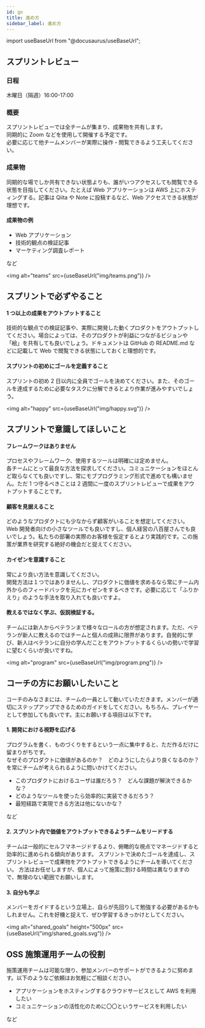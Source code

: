 ```yaml
---
id: go
title: 進め方
sidebar_label: 進め方
---
```


import useBaseUrl from "@docusaurus/useBaseUrl";

## スプリントレビュー

### 日程

木曜日（隔週）16:00-17:00

### 概要

スプリントレビューでは全チームが集まり、成果物を共有します。<br/>
同期的に Zoom などを使用して開催する予定です。<br/>
必要に応じて他チームメンバーが実際に操作・閲覧できるよう工夫してください。<br/>

### 成果物

同期的な場でしか共有できない状態よりも、誰がいつアクセスしても閲覧できる状態を目指してください。たとえば Web アプリケーションは AWS 上にホスティングする。記事は Qiita や Note に投稿するなど、Web アクセスできる状態が理想です。

#### 成果物の例

- Web アプリケーション
- 技術的観点の検証記事
- マーケティング調査レポート

など

<img
alt="teams"
src={useBaseUrl("img/teams.png")}
/>

## スプリントで必ずやること

#### 1 つ以上の成果をアウトプットすること

技術的な観点での検証記事や、実際に開発した動くプロダクトをアウトプットしてください。場合によっては、そのプロダクトが利益につながるビジョンや「絵」を共有しても良いでしょう。ドキュメントは GitHub の README.md などに記載して Web で閲覧できる状態にしておくと理想的です。

#### スプリントの初めにゴールを定義すること

スプリントの初め 2 日以内に全員でゴールを決めてください。また、そのゴールを達成するために必要なタスクに分解できるとより作業が進みやすいでしょう。

<img
alt="happy"
src={useBaseUrl("img/happy.svg")}
/>

## スプリントで意識してほしいこと

#### フレームワークはありません

プロセスやフレームワーク、使用するツールは明確には定めません。<br/>
各チームにとって最良な方法を探求してください。コミュニケーションをほとんど取らなくても良いですし、常にモブプログラミング形式で進めても構いません。ただ 1 つ守るべきことは 2 週間に一度のスプリントレビューで成果をアウトプットすることです。

#### 顧客を見据えること

どのようなプロダクトにも少なからず顧客がいることを想定してください。<br/>
Web 開発者向けの小さなツールでも良いですし、個人経営の八百屋さんでも良いでしょう。私たちの部署の実際のお客様を仮定するとより実践的です。この施策が業界を研究する絶好の機会だと捉えてください。

#### カイゼンを意識すること

常により良い方法を意識してください。<br/>
開発方法は１つではありませんし、プロダクトに価値を求めるなら常にチーム内外からのフィードバックを元にカイゼンをするべきです。必要に応じて「ふりかえり」のような手法を取り入れても良いですよ。

#### 教えるではなく学ぶ、仮説検証する。

チームには新人からベテランまで様々なロールの方が想定されます。ただ、ベテランが新人に教えるのではチームと個人の成熟に限界があります。自発的に学び、新人はベテランに自分の学んだことをアウトプットするくらいの勢いで学習に望むくらいが良いですね。

<img
alt="program"
src={useBaseUrl("img/program.png")}
/>

## コーチの方にお願いしたいこと

コーチのみなさまには、チームの一員として動いていただきます。メンバーが適切にステップアップできるためのガイドをしてください。もちろん、プレイヤーとして参加しても良いです。主にお願いする項目は以下です。

#### 1. 開発における視野を広げる

プログラムを書く、ものづくりをするという一点に集中すると、ただ作るだけに留まりがちです。<br/>
なぜそのプロダクトに価値があるのか？　どのようにしたらより良くなるのか？　を常にチームが考えられるように問いかけてください。

- このプロダクトにおけるユーザは誰だろう？　どんな課題が解決できるかな？
- どのようなツールを使ったら効率的に実装できるだろう？
- 最短経路で実現できる方法は他にないかな？

など

#### 2. スプリント内で価値をアウトプットできるようチームをリードする

チームは一般的にセルフマネージドするより、俯瞰的な視点でマネージドすると効率的に進められる傾向があります。
スプリントで決めたゴールを達成し、スプリントレビューで成果物をアウトプットできるようにチームを導いてください。
方法はお任せしますが、個人によって施策に割ける時間は異なりますので、無理のない範囲でお願いします。

#### 3. 自分も学ぶ

メンバーをガイドするという立場上、自らが先回りして勉強する必要があるかもしれません。これを好機と捉えて、ぜひ学習するきっかけとしてください。

<img
alt="shared_goals"
height="500px"
src={useBaseUrl("img/shared_goals.svg")}
/>

## OSS 施策運用チームの役割

施策運用チームは可能な限り、参加メンバーのサポートができるように努めます。以下のようなご依頼はお気軽にご相談ください。

- アプリケーションをホスティングするクラウドサービスとして AWS を利用したい
- コミュニケーションの活性化のために〇〇というサービスを利用したい

など
